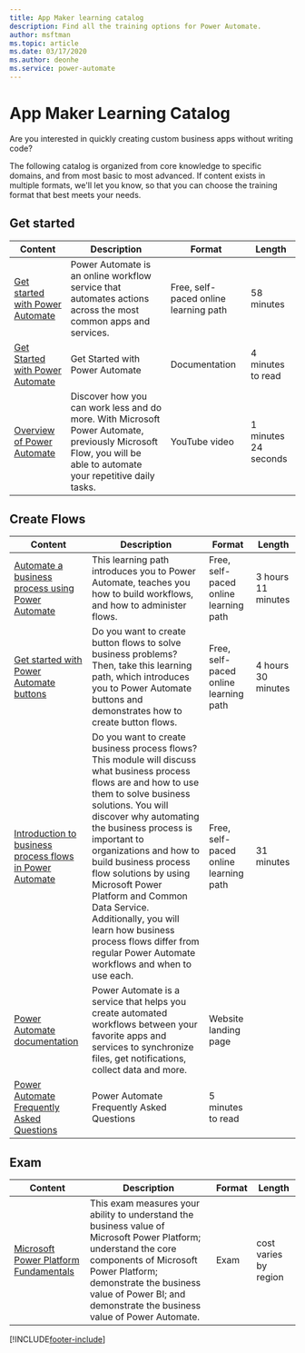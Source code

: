 ```yaml
---
title: App Maker learning catalog
description: Find all the training options for Power Automate.
author: msftman
ms.topic: article
ms.date: 03/17/2020
ms.author: deonhe
ms.service: power-automate
---
```


# App Maker Learning Catalog

Are you interested in quickly creating custom business apps without writing code? 

The following catalog is organized from core knowledge to specific domains, and from most basic to most advanced. If content exists in multiple formats, we'll let you know, so that you can choose the training format that best meets your needs. 

## Get started<a name="get-started"></a>
| Content   | Description  | Format  | Length    |
|------------------------------------------------------------------------------------------------------------------------------------------------------------------------------------|--------------------------------------------------------------------------------------------------------------------------------------------------------------------------------------------------------------------------------------------------------------------------------------------------------------------------------------------------------------------------------------------------------------------------|---------------------------------------|-----------|
| [Get started with Power Automate](/learn/modules/get-started-flows/) | Power Automate is an online workflow service that automates actions across the most common apps and services.                                                   | Free, self-paced online learning path | 58 minutes        |
| [Get Started with Power Automate](../getting-started.md)   | Get Started with Power Automate   | Documentation                         | 4 minutes to read |
| [Overview of Power Automate](https://www.youtube.com/watch?v=hCuxuUaGC6Y)                      | Discover how you can work less and do more. With Microsoft Power Automate, previously Microsoft Flow, you will be able to automate your repetitive daily tasks. | YouTube video                         | 1 minutes 24 seconds      |
## Create Flows<a name="create-flows"></a>
| Content   | Description  | Format  | Length    |
|------------------------------------------------------------------------------------------------------------------------------------------------------------------------------------|--------------------------------------------------------------------------------------------------------------------------------------------------------------------------------------------------------------------------------------------------------------------------------------------------------------------------------------------------------------------------------------------------------------------------|---------------------------------------|-----------|
| [Automate a business process using Power Automate](/learn/paths/automate-process-power-automate/) | This learning path introduces you to Power Automate, teaches you how to build workflows, and how to administer flows.  | Free, self-paced online learning path | 3 hours 11 minutes |
| [Get started with Power Automate buttons](/learn/paths/get-started-power-automate-buttons/)       | Do you want to create button flows to solve business problems? Then, take this learning path, which introduces you to Power Automate buttons and demonstrates how to create button flows.                   | Free, self-paced online learning path | 4 hours 30 minutes |
| [Introduction to business process flows in Power Automate](/learn/modules/intro-business-process-flows/)	|Do you want to create business process flows? This module will discuss what business process flows are and how to use them to solve business solutions. You will discover why automating the business process is important to organizations and how to build business process flow solutions by using Microsoft Power Platform and Common Data Service. Additionally, you will learn how business process flows differ from regular Power Automate workflows and when to use each.|	Free, self-paced online learning path|	31 minutes |
| [Power Automate documentation](../index.yml) | Power Automate is a service that helps you create automated workflows between your favorite apps and services to synchronize files, get notifications, collect data and more. | Website landing page                  |                    |
| [Power Automate Frequently Asked Questions](../frequently-asked-questions.yml)           | Power Automate Frequently Asked Questions   | 5 minutes to read  |
## Exam<a name="exam"></a>
| Content   | Description  | Format  | Length    |
|------------------------------------------------------------------------------------------------------------------------------------------------------------------------------------|--------------------------------------------------------------------------------------------------------------------------------------------------------------------------------------------------------------------------------------------------------------------------------------------------------------------------------------------------------------------------------------------------------------------------|---------------------------------------|-----------|
| [Microsoft Power Platform Fundamentals](/learn/certifications/exams/pl-900)	|This exam measures your ability to understand the business value of Microsoft Power Platform; understand the core components of Microsoft Power Platform; demonstrate the business value of Power BI; and demonstrate the business value of Power Automate. 	|Exam | cost varies by region |


[!INCLUDE[footer-include](../includes/footer-banner.md)]